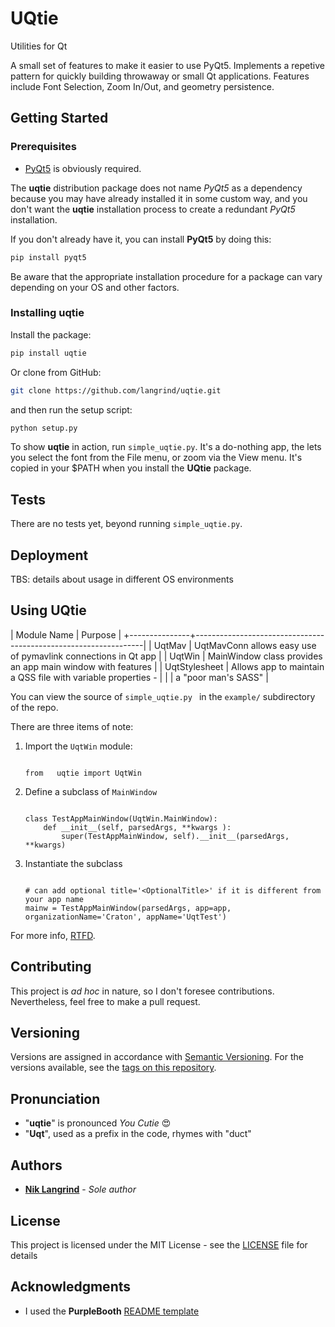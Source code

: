 # UQtie

Utilities for Qt

A small set of features to make it easier to use PyQt5. Implements
a repetive pattern for quickly building throwaway or small
Qt applications. Features include Font Selection, Zoom In/Out,
and geometry persistence.

## Getting Started

### Prerequisites

* [PyQt5](https://pypi.org/project/PyQt5/) is obviously required.

The **uqtie** distribution package does not name *PyQt5* as a dependency
because you may have already installed it in some custom way, and
you don't want the **uqtie** installation process to create a redundant
*PyQt5* installation.

If you don't already have it, you can install **PyQt5** by doing this:

```bash
pip install pyqt5
```

Be aware that the appropriate installation procedure for a package can
vary depending on your OS and other factors.

### Installing uqtie

Install the package:

```bash
pip install uqtie
```

Or clone from GitHub:

```bash
git clone https://github.com/langrind/uqtie.git
```

and then run the setup script:

```bash
python setup.py
```

To show **uqtie** in action, run `simple_uqtie.py`. It's a do-nothing app,
the lets you select the font from the File menu, or zoom via the View menu.
It's copied in your $PATH when you install the **UQtie** package.

## Tests

There are no tests yet, beyond running `simple_uqtie.py`.

## Deployment

TBS: details about usage in different OS environments

## Using UQtie

| Module Name   | Purpose                                                         |
+---------------+-----------------------------------------------------------------|
| UqtMav        | UqtMavConn allows easy use of pymavlink connections in Qt app   |
| UqtWin        | MainWindow class provides an app main window with features      |
| UqtStylesheet | Allows app to maintain a QSS file with variable properties -    |
|               | a "poor man's SASS"                                             |

You can view the source of `simple_uqtie.py ` in the `example/` subdirectory of the repo.

There are three items of note:

1) Import the `UqtWin` module:
    ```
	
    from   uqtie import UqtWin
    ```
1) Define a subclass of `MainWindow`
    ```
	
	class TestAppMainWindow(UqtWin.MainWindow):
        def __init__(self, parsedArgs, **kwargs ):
            super(TestAppMainWindow, self).__init__(parsedArgs, **kwargs)
	```
1) Instantiate the subclass
    ```

    # can add optional title='<OptionalTitle>' if it is different from your app name
    mainw = TestAppMainWindow(parsedArgs, app=app, organizationName='Craton', appName='UqtTest')
    ```


For more info, [RTFD](http://uqtie.rtfd.io/).

## Contributing

This project is *ad hoc* in nature, so I don't foresee contributions. Nevertheless,
feel free to make a pull request.

## Versioning

Versions are assigned in accordance with [Semantic Versioning](http://semver.org/).
For the versions available, see the [tags on this repository](https://github.com/langrind/uqtie/tags).

## Pronunciation

* "**uqtie**" is pronounced *You Cutie* :heart_eyes:
* "**Uqt**", used as a prefix in the code, rhymes with "duct" 

## Authors

* **[Nik Langrind](https://github.com/langrind)** - *Sole author*

## License

This project is licensed under the MIT License - see the [LICENSE](LICENSE) file for details

## Acknowledgments

* I used the **PurpleBooth** [README template](https://github.com/PurpleBooth/a-good-readme-template)
